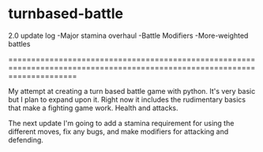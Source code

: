 turnbased-battle
================

2.0 update log
-Major stamina overhaul
-Battle Modifiers
-More-weighted battles

===========================================================================================================================


My attempt at creating a turn based battle game with python. It's very basic but I plan to expand upon it.
Right now it includes the rudimentary basics that make a fighting game work. Health and attacks.

The next update I'm going to add a stamina requirement for using the different moves, fix any bugs, and make modifiers
for attacking and defending.
